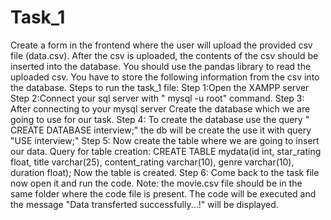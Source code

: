 # Task_1
Create a form in the frontend where the user will upload the provided csv file (data.csv). After the csv is uploaded, the contents of the csv should be inserted into the database. You should use the pandas library to read the uploaded csv. You have to store the following information from the csv into the database.
Steps to run the task_1 file:
Step 1:Open the XAMPP server
Step 2:Connect your sql server with " mysql -u root" command.
Step 3: After connecting to your mysql server Create the database which we are going to use for our task.
Step 4: To create the database use the query " CREATE DATABASE interview;" the db will be create the use it with query "USE interview;"
Step 5: Now create the table where we are going to insert our data.
          Query for table creation:
          CREATE TABLE mydata(id int,
          star_rating float,
          title varchar(25),
          content_rating varchar(10),
          genre varchar(10),
          duration float);
 Now the table is created.
 Step 6: Come back to the task file now open it and run the code.
 Note: the movie.csv file should be in the same folder where the code file is present.
 The code will be executed and the message "Data transferted successfully...!" will be displayed.
